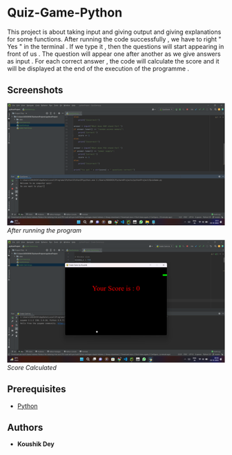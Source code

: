 
# Quiz-Game-Python

This project is about taking input and giving output and giving explanations for some functions.
After running the code successfully , we have to right " Yes " in the terminal . If we type it ,
then the questions will start appearing in front of us . The question will appear one after another
as we give answers as input . For each correct answer , the code will calculate the score and it
will be displayed at the end of the execution of the programme .

## Screenshots

![1](https://github.com/Koushikece/Quiz-Game/blob/f58ac6f6ff9fbfda900256adb4a9ab7c9839c1a3/Quiz%20Game/Initial%20One.png)
*After running the program*

![2](https://github.com/Koushikece/Snake-Game/blob/a9181505a46a516e750a069baed9bbb4b5916c14/Screenshot%20(196).png)
*Score Calculated*


## Prerequisites
* [Python](https://www.python.org)


## Authors

* **Koushik Dey** 
